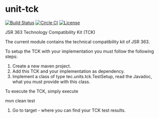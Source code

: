 unit-tck
========
[![Build Status](https://drone.io/github.com/unitsofmeasurement/unit-tck/status.png)](https://drone.io/github.com/unitsofmeasurement/unit-tck/latest)
[![Circle CI](https://circleci.com/gh/unitsofmeasurement/unit-tck.svg?style=svg)](https://circleci.com/gh/unitsofmeasurement/unit-tck)
[![License](http://img.shields.io/badge/license-BSD3-blue.svg?style=flat-square)](http://opensource.org/licenses/BSD-3-Clause)

JSR 363 Technology Compatibility Kit (TCK) 

The current module contains the technical compatibility kit of JSR 363.

To setup the TCK with your implementation you must follow the following steps:

 1. Create a new maven project.
 2. Add this TCK and your implementation as dependency.
 3. Implement a class of type tec.units.tck.TestSetup, read the Javadoc, what 
  you must provide with this class.
  
To execute the TCK, simply execute
  
mvn clean test
       
 1. Go to target - where you can find your TCK test results.
   
